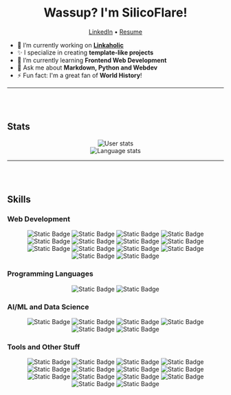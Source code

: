 <h1 align="center">Wassup? I'm SilicoFlare!</h1>
<p align="center">
	<a href="https://www.linkedin.com/in/suraj-b-m">LinkedIn</a> • 
	<a href="/404.html">Resume</a>
</p>

- 🔭 I’m currently working on **[Linkaholic](https://github.com/HackerSpace-PESU/linkaholic)**
- ✨ I specialize in creating **template-like projects**
- 🌱 I’m currently learning **Frontend Web Development**
- 💬 Ask me about **Markdown, Python and Webdev**
- ⚡ Fun fact: I'm a great fan of **World History**!

---
<br><br>

## Stats
<p align="center">
<img alt="User stats" src="https://github-readme-stats.vercel.app/api?username=silicoflare&show_icons=true&theme=transparent"><br>
<img alt="Language stats" src="https://github-readme-stats.vercel.app/api/top-langs/?username=silicoflare&theme=transparent">
</p>

---
<br><br>

## Skills

### Web Development
<p align="center">
  <img alt="Static Badge" src="https://img.shields.io/badge/HTML5-E34F26?logo=html5&logoColor=white"> 
  <img alt="Static Badge" src="https://img.shields.io/badge/CSS3-1572B6?logo=css3&logoColor=white"> 
  <img alt="Static Badge" src="https://img.shields.io/badge/Tailwind%20CSS-06B6D4?logo=tailwindcss&logoColor=white">
  <img alt="Static Badge" src="https://img.shields.io/badge/Sass-CC6699?logo=sass&logoColor=white">
  <img alt="Static Badge" src="https://img.shields.io/badge/JS-F7DF1E?logo=javascript&logoColor=black">
  <img alt="Static Badge" src="https://img.shields.io/badge/jQuery-0769AD?logo=jquery&logoColor=white">
  <img alt="Static Badge" src="https://img.shields.io/badge/Vue-4FC08D?logo=vue.js&logoColor=white">
  <img alt="Static Badge" src="https://img.shields.io/badge/Vite-646CFF?logo=vite&logoColor=white">
  <img alt="Static Badge" src="https://img.shields.io/badge/React-61DAFB?logo=react&logoColor=white">
  <img alt="Static Badge" src="https://img.shields.io/badge/Flask-black?logo=flask&logoColor=white">
  <img alt="Static Badge" src="https://img.shields.io/badge/FastAPI-009688?logo=fastapi&logoColor=white">
  <img alt="Static Badge" src="https://img.shields.io/badge/Node.js-339933?logo=node.js&logoColor=white">
  <img alt="Static Badge" src="https://img.shields.io/badge/Vercel-black?logo=vercel&logoColor=white">
  <img alt="Static Badge" src="https://img.shields.io/badge/JSON-black?logo=json&logoColor=white">
</p>


### Programming Languages
<p align="center">
  <img alt="Static Badge" src="https://img.shields.io/badge/Python-3776AB?logo=python&logoColor=white"> 
  <img alt="Static Badge" src="https://img.shields.io/badge/C-A8B9CC?logo=c&logoColor=white"> 
</p>


### AI/ML and Data Science
<p align="center">
  <img alt="Static Badge" src="https://img.shields.io/badge/Google%20Colab-F9AB00?logo=googlecolab&logoColor=white">
  <img alt="Static Badge" src="https://img.shields.io/badge/Jupyter-F37626?logo=jupyter&logoColor=white">
  <img alt="Static Badge" src="https://img.shields.io/badge/SKLearn-F7931E?logo=scikitlearn&logoColor=white">
  <img alt="Static Badge" src="https://img.shields.io/badge/NumPy-013243?logo=numpy&logoColor=white">
  <img alt="Static Badge" src="https://img.shields.io/badge/pandas-150458?logo=pandas&logoColor=white">
  <img alt="Static Badge" src="https://img.shields.io/badge/Excel-217346?logo=microsoftexcel&logoColor=white">
</p>

### Tools and Other Stuff
<p align="center">
  <img alt="Static Badge" src="https://img.shields.io/badge/VS%20Code-007ACC?logo=visualstudiocode&logoColor=white">
  <img alt="Static Badge" src="https://img.shields.io/badge/Markdown-black?logo=markdown&logoColor=white">
  <img alt="Static Badge" src="https://img.shields.io/badge/Git-F05032?logo=git&logoColor=white">
  <img alt="Static Badge" src="https://img.shields.io/badge/Obsidian-7C3AED?logo=obsidian&logoColor=white">
  <img alt="Static Badge" src="https://img.shields.io/badge/GitHub%20Actions-2088FF?logo=githubactions&logoColor=white&link=https%3A%2F%2Fwww.linkedin.com%2Fin%2Fsuraj-b-m">
  <img alt="Static Badge" src="https://img.shields.io/badge/Windows%20Batch-4D4D4D?logo=windowsterminal&logoColor=white">
  <img alt="Static Badge" src="https://img.shields.io/badge/Bash-4EAA25?logo=gnubash&logoColor=white">
  <img alt="Static Badge" src="https://img.shields.io/badge/MongoDB-47A248?logo=mongodb&logoColor=white">
  <img alt="Static Badge" src="https://img.shields.io/badge/Insomnia-4000BF?logo=insomnia&logoColor=white">
  <img alt="Static Badge" src="https://img.shields.io/badge/Postman-FF6C37?logo=postman&logoColor=white">
  <img alt="Static Badge" src="https://img.shields.io/badge/Word-2B579A?logo=microsoftword&logoColor=white">
  <img alt="Static Badge" src="https://img.shields.io/badge/PowerPoint-B7472A?logo=microsoftpowerpoint&logoColor=white">
  <img alt="Static Badge" src="https://img.shields.io/badge/Access-A4373A?logo=microsoftaccess&logoColor=white">
  <img alt="Static Badge" src="https://img.shields.io/badge/Notepad%2B%2B-90E59A?logo=notepadplusplus&logoColor=black">
  
</p>

<!--
---
<br><br>

## My Projects

### Linkaholic
Linkaholic is a link manager site with high customizability.
-->
